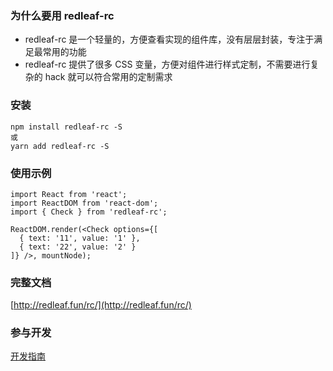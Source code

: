### 为什么要用 redleaf-rc

- redleaf-rc 是一个轻量的，方便查看实现的组件库，没有层层封装，专注于满足最常用的功能
- redleaf-rc 提供了很多 CSS 变量，方便对组件进行样式定制，不需要进行复杂的 hack 就可以符合常用的定制需求

### 安装

```
npm install redleaf-rc -S
或
yarn add redleaf-rc -S
```

### 使用示例

```
import React from 'react';
import ReactDOM from 'react-dom';
import { Check } from 'redleaf-rc';

ReactDOM.render(<Check options={[
  { text: '11', value: '1' },
  { text: '22', value: '2' }
]} />, mountNode);
```

### 完整文档

[http://redleaf.fun/rc/](http://redleaf.fun/rc/)

### 参与开发

[开发指南](https://github.com/redleaf-fe/redleaf-rc/blob/master/%E5%BC%80%E5%8F%91%E6%8C%87%E5%8D%97.md)
